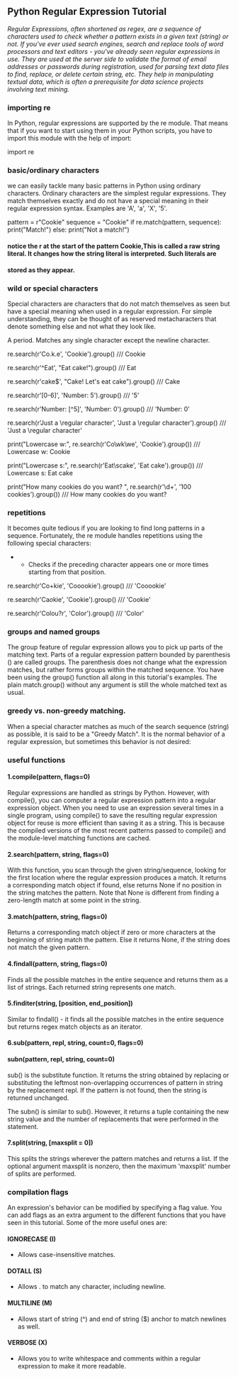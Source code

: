 ## Python Regular Expression Tutorial

_Regular Expressions, often shortened as regex, are a sequence of characters used to check whether a pattern exists in a given text (string) or not.
If you've ever used search engines, search and replace tools of word processors and text editors - you've already seen regular expressions in use.
They are used at the server side to validate the format of email addresses or passwords during registration, used for parsing text data files to find, replace, 
or delete certain string, etc. They help in manipulating textual data, which is often a prerequisite for data science projects involving text mining._

### importing re

In Python, regular expressions are supported by the re module. That means that if you want to start using them in your Python scripts, you have to import this
module with the help of import:

import re

### basic/ordinary characters

we can easily tackle many basic patterns in Python using ordinary characters. Ordinary characters are the simplest regular expressions. They match themselves 
exactly and do not have a special meaning in their regular expression syntax.
Examples are 'A', 'a', 'X', '5'.

pattern = r"Cookie"
sequence = "Cookie"
if re.match(pattern, sequence):
    print("Match!")
else: print("Not a match!")


#### notice the r at the start of the pattern Cookie,This is called a raw string literal. It changes how the string literal is interpreted. Such literals are
#### stored as they appear.

### wild or special characters

Special characters are characters that do not match themselves as seen but have a special meaning when used in a regular expression. For simple understanding,
they can be thought of as reserved metacharacters that denote something else and not what they look like.

A period. Matches any single character except the newline character.

re.search(r'Co.k.e', 'Cookie').group() /// Cookie

re.search(r'^Eat', "Eat cake!").group() /// Eat

re.search(r'cake$', "Cake! Let's eat cake").group() /// Cake

re.search(r'[0-6]', 'Number: 5').group()  /// '5'

re.search(r'Number: [^5]', 'Number: 0').group() /// 'Number: 0'

re.search(r'Just a \regular character', 'Just a \regular character').group() /// 'Just a \regular character'

print("Lowercase w:", re.search(r'Co\wk\we', 'Cookie').group()) /// Lowercase w: Cookie

print("Lowercase s:", re.search(r'Eat\scake', 'Eat cake').group()) /// Lowercase s: Eat cake

print("How many cookies do you want? ", re.search(r'\d+', '100 cookies').group()) /// How many cookies do you want?

###  repetitions 

It becomes quite tedious if you are looking to find long patterns in a sequence. Fortunately, the re module handles repetitions using the following special
characters:

+ - Checks if the preceding character appears one or more times starting from that position.

re.search(r'Co+kie', 'Cooookie').group() /// 'Cooookie'

re.search(r'Ca*o*kie', 'Cookie').group() /// 'Cookie'

re.search(r'Colou?r', 'Color').group() /// 'Color'



###  groups and named groups

The group feature of regular expression allows you to pick up parts of the matching text. Parts of a regular expression pattern bounded by parenthesis ()
are called groups. The parenthesis does not change what the expression matches, but rather forms groups within the matched sequence. You have been using the group() 
function all along in this tutorial's examples. The plain match.group() without any argument is still the whole matched text as usual.

###  greedy vs. non-greedy matching.

When a special character matches as much of the search sequence (string) as possible, it is said to be a "Greedy Match". It is the normal behavior of a regular
expression, but sometimes this behavior is not desired:


### useful functions 

#### 1.compile(pattern, flags=0)

Regular expressions are handled as strings by Python. However, with compile(), you can computer a regular expression pattern into a regular expression object.
When you need to use an expression several times in a single program, using compile() to save the resulting regular expression object for reuse is more efficient
than saving it as a string. This is because the compiled versions of the most recent patterns passed to compile() and the module-level matching functions are cached.

#### 2.search(pattern, string, flags=0)

With this function, you scan through the given string/sequence, looking for the first location where the regular expression produces a match. It returns a 
corresponding match object if found, else returns None if no position in the string matches the pattern. Note that None is different from finding a zero-length 
match at some point in the string.

#### 3.match(pattern, string, flags=0)

Returns a corresponding match object if zero or more characters at the beginning of string match the pattern. Else it returns None, if the string does not match
the given pattern.

#### 4.findall(pattern, string, flags=0)

Finds all the possible matches in the entire sequence and returns them as a list of strings. Each returned string represents one match.

#### 5.finditer(string, [position, end_position])

Similar to findall() - it finds all the possible matches in the entire sequence but returns regex match objects as an iterator.

#### 6.sub(pattern, repl, string, count=0, flags=0)
####   subn(pattern, repl, string, count=0)

sub() is the substitute function. It returns the string obtained by replacing or substituting the leftmost non-overlapping occurrences of pattern in string by the
replacement repl. If the pattern is not found, then the string is returned unchanged.

The subn() is similar to sub(). However, it returns a tuple containing the new string value and the number of replacements that were performed in the statement.

#### 7.split(string, [maxsplit = 0])

This splits the strings wherever the pattern matches and returns a list. If the optional argument maxsplit is nonzero, then the maximum 'maxsplit' number of
splits are performed.


### compilation flags


An expression's behavior can be modified by specifying a flag value. You can add flags as an extra argument to the different functions that you have seen in this
tutorial. Some of the more useful ones are:

#### IGNORECASE (I)

- Allows case-insensitive matches.
#### DOTALL (S)

- Allows . to match any character, including newline.

#### MULTILINE (M)
- Allows start of string (^) and end of string ($) anchor to match newlines as well.

#### VERBOSE (X)

- Allows you to write whitespace and comments within a regular expression to make it more readable.
